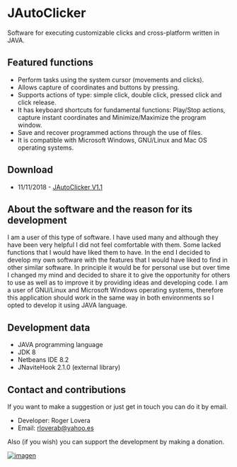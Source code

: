 # JAutoClicker
Software for executing customizable clicks and cross-platform written in JAVA.

## Featured functions
* Perform tasks using the system cursor (movements and clicks).
* Allows capture of coordinates and buttons by pressing.
* Supports actions of type: simple click, double click, pressed click and click release.
* It has keyboard shortcuts for fundamental functions: Play/Stop actions, capture instant coordinates and Minimize/Maximize the program window.
* Save and recover programmed actions through the use of files.
* It is compatible with Microsoft Windows, GNU/Linux and Mac OS operating systems.

## Download
* 11/11/2018 - [JAutoClicker V1.1](https://github.com/rloverab/JAutoClicker/releases/download/V1.1/JAutoClicker.V1.1.zip)

## About the software and the reason for its development
I am a user of this type of software. I have used many and although they have been very helpful I did not feel comfortable with them. Some lacked functions that I would have liked them to have. In the end I decided to develop my own software with the features that I would have liked to find in other similar software. In principle it would be for personal use but over time I changed my mind and decided to share it to give the opportunity for others to use as well as to improve it by providing ideas and developing code. I am a user of GNU/Linux and Microsoft Windows operating systems, therefore this application should work in the same way in both environments so I opted to develop it using JAVA language.

## Development data
* JAVA programming language
* JDK 8
* Netbeans IDE 8.2
* JNaviteHook 2.1.0 (external library)

## Contact and contributions
If you want to make a suggestion or just get in touch you can do it by email.

* Developer: Roger Lovera
* Email: rloverab@yahoo.es

Also (if you wish) you can support the development by making a donation.

[imagen_donativo]: https://www.paypalobjects.com/es_XC/i/btn/btn_donateCC_LG.gif

[enlace_donativo]: https://www.paypal.com/cgi-bin/webscr?cmd=_donations&business=EVGQ6CM66V7XY&lc=AL&item_name=JAutoClicker%20development&item_number=JACDEV&currency_code=USD&bn=PP%2dDonationsBF%3abtn_donateCC_LG%2egif%3aNonHosted

[![imagen][imagen_donativo]][enlace_donativo]
